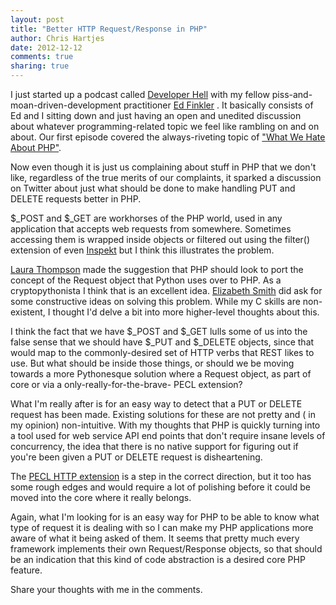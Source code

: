 ```yaml
---
layout: post
title: "Better HTTP Request/Response in PHP" 
author: Chris Hartjes
date: 2012-12-12
comments: true 
sharing: true 
---
```

I just started up a podcast called [Developer Hell](http://devhell.info) with
my fellow piss-and-moan-driven-development practitioner [Ed Finkler](http://funkatron.com)
. It basically consists of Ed and I sitting down and just having an open and
unedited discussion about whatever programming-related topic we feel like
rambling on and on about. Our first episode covered the always-riveting
topic of ["What We Hate About PHP"](http://devhell.info/post/2011-12-10/what-we-hate-about-php/).

Now even though it is just us complaining about stuff in PHP that we don't
like, regardless of the true merits of our complaints, it sparked a discussion
on Twitter about just what should be done to make handling PUT and DELETE
requests better in PHP.

$\_POST and $\_GET are workhorses of the PHP world, used in any application
that accepts web requests from somewhere. Sometimes accessing them is wrapped
inside objects or filtered out using the filter() extension of even [Inspekt](https://github.com/funkatron/inspekt)
but I think this illustrates the problem.

[Laura Thompson](http://twitter.com/lxt) made the suggestion that PHP should
look to port the concept of the Request object that Python uses over to PHP.
As a cryptopythonista I think that is an excellent idea. [Elizabeth Smith](http://twitter.com./auroraeosrose)
did ask for some constructive ideas on solving this problem. While my C skills
are non-existent, I thought I'd delve a bit into more higher-level thoughts
about this.

I think the fact that we have $\_POST and $\_GET lulls some of us into the
false sense that we should have $\_PUT and $\_DELETE objects, since that
would map to the commonly-desired set of HTTP verbs that REST likes to use.
But what should be inside those things, or should we be moving towards a more
Pythonesque solution where a Request object, as part of core or via a only-really-for-the-brave-
PECL extension?

What I'm really after is for an easy way to detect that a PUT or DELETE
request has been made. Existing solutions for these are not pretty and (
in my opinion) non-intuitive. With my thoughts that PHP is quickly turning
into a tool used for web service API end points that don't require insane
levels of concurrency, the idea that there is no native support for figuring
out if you're been given a PUT or DELETE request is disheartening.

The [PECL HTTP extension](http://www.php.net/http) is a step in the correct
direction, but it too has some rough edges and would require a lot of
polishing before it could be moved into the core where it really belongs.

Again, what I'm looking for is an easy way for PHP to be able to know what
type of request it is dealing with so I can make my PHP applications more
aware of what it being asked of them. It seems that pretty much every
framework implements their own Request/Response objects, so that should be an
indication that this kind of code abstraction is a desired core PHP feature.

Share your thoughts with me in the comments.
